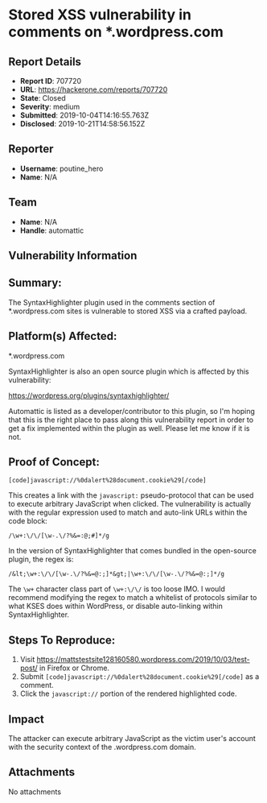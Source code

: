 # Stored XSS vulnerability in comments on *.wordpress.com

## Report Details
- **Report ID**: 707720
- **URL**: https://hackerone.com/reports/707720
- **State**: Closed
- **Severity**: medium
- **Submitted**: 2019-10-04T14:16:55.763Z
- **Disclosed**: 2019-10-21T14:58:56.152Z

## Reporter
- **Username**: poutine_hero
- **Name**: N/A

## Team
- **Name**: N/A
- **Handle**: automattic

## Vulnerability Information
## Summary:

The SyntaxHighlighter plugin used in the comments section of *.wordpress.com sites is vulnerable to stored XSS via a crafted payload.

## Platform(s) Affected:

*.wordpress.com

SyntaxHighlighter is also an open source plugin which is affected by this vulnerability:

https://wordpress.org/plugins/syntaxhighlighter/

Automattic is listed as a developer/contributor to this plugin, so I'm hoping that this is the right place to pass along this vulnerability report in order to get a fix implemented within the plugin as well. Please let me know if it is not.

## Proof of Concept:

	[code]javascript://%0dalert%28document.cookie%29[/code]

This creates a link with the `javascript:` pseudo-protocol that can be used to execute arbitrary JavaScript when clicked. The vulnerability is actually with the regular expression used to match and auto-link URLs within the code block:

	/\w+:\/\/[\w-.\/?%&=:@;#]*/g

In the version of SyntaxHighlighter that comes bundled in the open-source plugin, the regex is:

	/&lt;\w+:\/\/[\w-.\/?%&=@:;]*&gt;|\w+:\/\/[\w-.\/?%&=@:;]*/g

The `\w+` character class part of `\w+:\/\/` is too loose IMO. I would recommend modifying the regex to match a whitelist of protocols similar to what KSES does within WordPress, or disable auto-linking within SyntaxHighlighter.

## Steps To Reproduce:

1. Visit https://mattstestsite128160580.wordpress.com/2019/10/03/test-post/ in Firefox or Chrome.
1. Submit `[code]javascript://%0dalert%28document.cookie%29[/code]` as a comment.
1. Click the `javascript://` portion of the rendered highlighted code.

## Impact

The attacker can execute arbitrary JavaScript as the victim user's account with the security context of the <site>.wordpress.com domain.

## Attachments
No attachments
